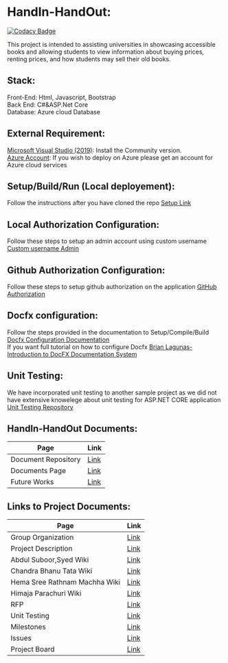 # HandIn-HandOut:

[![Codacy Badge](https://app.codacy.com/project/badge/Grade/8741185222434701afd1fee193e59659)](https://www.codacy.com/gh/AbdulSuboor-Syed/HandIn-HandOut/dashboard?utm_source=github.com&utm_medium=referral&utm_content=AbdulSuboor-Syed/HandIn-HandOut&utm_campaign=Badge_Grade)<br>

This project is intended to assisting universities in showcasing accessible books and allowing students to view information about buying prices, renting prices, and how students may sell their old books.

## Stack:

Front-End: Html, Javascript, Bootstrap<br>
Back End: C#&ASP.Net Core <br>
Database: Azure cloud Database<br>

## External Requirement:

[Microsoft Visual Studio (2019)](https://visualstudio.microsoft.com/downloads/): Install the Community version.<br>
[Azure Account](https://azure.microsoft.com/en-us/): If you wish to deploy on Azure please get an account for Azure cloud services <br>

## Setup/Build/Run (Local deployement):

Follow the instructions after you have cloned the repo [Setup Link](https://github.com/AbdulSuboor-Syed/HandIn-HandOut/blob/main/SETUP.md)

## Local Authorization Configuration:

Follow these steps to setup an admin account using custom username [Custom username Admin](https://github.com/AbdulSuboor-Syed/HandIn-HandOut/blob/main/Authorization-Configuration-locally.md)

## Github Authorization Configuration:

Follow these steps to setup github authorization on the application [GitHub Authorization](https://github.com/AbdulSuboor-Syed/HandIn-HandOut/blob/main/Authorization-Configuration-GitHub.md)

## Docfx configuration:

Follow the steps provided in the documentation to Setup/Compile/Build [Docfx Configuration Documentation](https://github.com/AbdulSuboor-Syed/HandIn-HandOut/blob/main/docfx.md) <br>
If you want full tutorial on how to configure Docfx [
Brian Lagunas-Introduction to DocFX Documentation System](https://www.youtube.com/watch?v=qmDC6RTnlV4&ab_channel=BrianLagunas)

## Unit Testing:

We have incorporated unit testing to another sample project as we did not have extensive knowelege about unit testing for ASP.NET CORE application<br>
[Unit Testing Repository](https://github.com/HimajaParachuri/Unit-Testing)

## HandIn-HandOut Documents:

| Page                | Link                                                                                   |
| ------------------- | -------------------------------------------------------------------------------------- |
| Document Repository | [Link](https://github.com/AbdulSuboor-Syed/HandIn-HandOut-Code-Documentation)          |
| Documents Page      | [Link](https://abdulsuboor-syed.github.io/HandIn-HandOut-Code-Documentation/)          |
| Future Works        | [Link](https://github.com/AbdulSuboor-Syed/HandIn-HandOut/blob/main/Future%20Works.md) |

## Links to Project Documents:

| Page                          | Link                                                                                               |
| ----------------------------- | -------------------------------------------------------------------------------------------------- |
| Group Organization            | [Link](https://github.com/AbdulSuboor-Syed/HandIn-HandOut/wiki/Group-Organization)                 |
| Project Description           | [Link](https://github.com/AbdulSuboor-Syed/HandIn-HandOut/wiki)                                    |
| Abdul Suboor,Syed Wiki        | [Link](https://github.com/AbdulSuboor-Syed/HandIn-HandOut/wiki/Abdul-Suboor,-Syed)                 |
| Chandra Bhanu Tata Wiki       | [Link](https://github.com/AbdulSuboor-Syed/HandIn-HandOut/wiki/Chandra-Bhanu-Tata)                 |
| Hema Sree Rathnam Machha Wiki | [Link](https://github.com/AbdulSuboor-Syed/HandIn-HandOut/wiki/Hema-Sree-Rathnam-Machha-Wiki)      |
| Himaja Parachuri Wiki         | [Link](https://github.com/AbdulSuboor-Syed/HandIn-HandOut/wiki/Himaja-Parachuri-Wiki)              |
| RFP                           | [Link](https://github.com/HemaSreeRathnamMachha/691-01-F21-RFP-Group1/blob/main/HandIn-HandOut.md) |
| Unit Testing                  | [Link](https://github.com/HimajaParachuri/Unit-Testing)                                            |
| Milestones                    | [Link](https://github.com/AbdulSuboor-Syed/HandIn-HandOut/milestones)                              |
| Issues                        | [Link](https://github.com/AbdulSuboor-Syed/HandIn-HandOut/issues)                                  |
| Project Board                 | [Link](https://github.com/AbdulSuboor-Syed/HandIn-HandOut/projects/1)                              |
